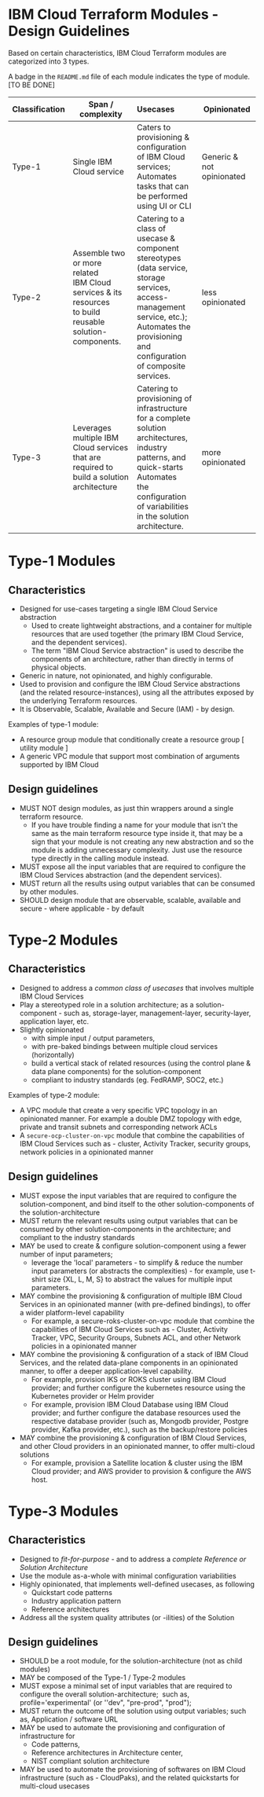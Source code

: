 # IBM Cloud Terraform Modules - Design Guidelines

Based on certain characteristics, IBM Cloud Terraform modules are categorized into 3 types. 

A badge in the `README.md` file of each module indicates the type of module. [TO BE DONE]


| Classification   | Span / complexity                             | Usecases                       | Opinionated | 
|------------------|-----------------------------------------------|:-------------------------------|-------------|
| Type-1           | Single IBM Cloud service                      | Caters to provisioning & <br>configuration of IBM Cloud services;<br>Automates tasks that can be performed<br> using UI or CLI | Generic & not opinionated |
| Type-2           | Assemble two or more related<br>IBM Cloud services & its resources<br>to build reusable<br> solution-components.| Catering to a class of usecase &<br>component stereotypes (data service,<br>storage services, access-management<br>service, etc.); Automates the provisioning<br>and configuration of composite services. | less opinionated |
| Type-3           | Leverages multiple IBM Cloud services<br>that are required to build a solution architecture | Catering to provisioning of<br>infrastructure for a complete solution<br>architectures, industry patterns, and<br> quick-starts Automates<br>the configuration of variabilities<br>in the solution architecture.| more opinionated |

# Type-1 Modules

## Characteristics

* Designed for use-cases targeting a single IBM Cloud Service abstraction
    - Used to create lightweight abstractions, and a container for multiple resources that are used together (the primary IBM Cloud Service, and the dependent services). 
    - The term "IBM Cloud Service abstraction" is used to describe the components of an architecture, rather than directly in terms of physical objects.
* Generic in nature, not opinionated, and highly configurable.
* Used to provision and configure the IBM Cloud Service abstractions (and the related resource-instances), using all the attributes exposed by the underlying Terraform resources.
* It is Observable, Scalable, Available and Secure (IAM) - by design.

Examples of type-1 module:
- A resource group module that conditionally create a resource group [ utility module ]
- A generic VPC module that support most combination of arguments supported by IBM Cloud


## Design guidelines

* MUST NOT design modules, as just thin wrappers around a single terraform resource. 
  - If you have trouble finding a name for your module that isn't the same as the main terraform resource type inside it, that may be a sign that your module is not creating any new abstraction and so the module is adding unnecessary complexity. Just use the resource type directly in the calling module instead.
* MUST expose all the input variables that are required to configure the IBM Cloud Services abstraction (and the dependent services).
* MUST return all the results using output variables that can be consumed by other modules.
* SHOULD design module that are observable, scalable, available and secure - where applicable - by default


# Type-2 Modules

## Characteristics

* Designed to address a _common class of usecases_ that involves multiple IBM Cloud Services 
* Play a stereotyped role in a solution architecture; as a solution-component - such as, storage-layer, management-layer, security-layer, application layer, etc. 
* Slightly opinionated 
    -   with simple input / output parameters,
    -   with pre-baked bindings between multiple cloud services (horizontally)
    -   build a vertical stack of related resources (using the control plane & data plane components) for the solution-component
    -   compliant to industry standards (eg. FedRAMP, SOC2, etc.)

Examples of type-2 module:
- A VPC module that create a very specific VPC topology in an opinionated manner. For example a double DMZ topology with edge, private and transit subnets and corresponding network ACLs
- A `secure-ocp-cluster-on-vpc` module that combine the capabilities of IBM Cloud Services such as - cluster, Activity Tracker, security groups, network policies in a opinionated manner

## Design guidelines

* MUST expose the input variables that are required to configure the solution-component, and bind itself to the other 
  solution-components of the solution-architecture
* MUST return the relevant results using output variables that can be consumed by other solution-components in the architecture; 
  and compliant to the industry standards
* MAY be used to create & configure solution-component using a fewer number of input parameters; 
    -   leverage the 'local' parameters - to simplify & reduce the number input parameters (or abstracts the complexities) - for example, use t-shirt size {XL, L, M, S} to abstract the values for multiple input parameters.
* MAY combine the provisioning & configuration of multiple IBM Cloud Services in an opinionated manner (with pre-defined 
  bindings), to offer a wider platform-level capability
    -   For example, a secure-roks-cluster-on-vpc module that combine the capabilities of IBM Cloud Services such as - Cluster, Activity Tracker, VPC, Security Groups, Subnets ACL, and other Network policies in a opinionated manner
* MAY combine the provisioning & configuration of a stack of IBM Cloud Services, and the related data-plane components in an 
  opinionated manner, to offer a deeper application-level capability. 
    -   For example, provision IKS or ROKS cluster using IBM Cloud provider; and further configure the kubernetes resource using the Kubernetes provider or Helm provider
    -   For example, provision IBM Cloud Database using IBM Cloud provider; and further configure the database resources used the respective database provider (such as, Mongodb provider, Postgre provider, Kafka provider, etc.), such as the backup/restore policies
* MAY combine the provisioning & configuration of IBM Cloud Services, and other Cloud providers in an opinionated manner, to offer multi-cloud solutions
    -   For example, provision a Satellite location & cluster using the IBM Cloud provider; and AWS provider to provision & configure the AWS host.


# Type-3 Modules

## Characteristics

* Designed to _fit-for-purpose_ - and to address a _complete Reference or Solution Architecture_
* Use the module as-a-whole with minimal configuration variabilities 
* Highly opinionated, that implements well-defined usecases, as following
    -   Quickstart code patterns
    -   Industry application pattern
    -   Reference architectures
* Address all the system quality attributes (or -ilities) of the Solution

## Design guidelines

* SHOULD be a root module, for the solution-architecture (not as child modules)
* MAY be composed of the Type-1 / Type-2 modules
* MUST expose a minimal set of input variables that are required to configure the overall solution-architecture;  such as, profile='experimental' (or ''dev", "pre-prod", "prod");  
* MUST return the outcome of the solution using output variables; such as, Application / software URL
* MAY be used to automate the provisioning and configuration of infrastructure for 
    -   Code patterns, 
    -   Reference architectures in Architecture center, 
    -   NIST compliant solution architecture
* MAY be used to automate the provisioning of softwares on IBM Cloud infrastructure (such as - CloudPaks), and the related quickstarts for multi-cloud usecases
